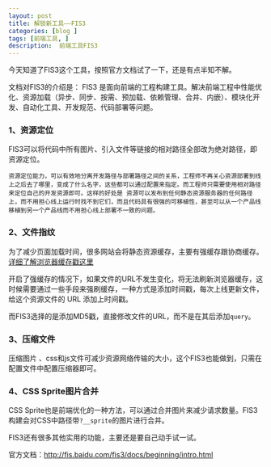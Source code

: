 ```yaml
---
layout: post
title: 解锁新工具——FIS3
categories: [blog ]
tags: [前端工具, ]
description:  前端工具FIS3
---
```


今天知道了FIS3这个工具，按照官方文档试了一下，还是有点半知不解。

文档对FIS3的介绍是：
    FIS3 是面向前端的工程构建工具。解决前端工程中性能优化、资源加载（异步、同步、按需、预加载、依赖管理、合并、内嵌）、模块化开发、自动化工具、开发规范、代码部署等问题。

### 1、资源定位

FIS3可以将代码中所有图片、引入文件等链接的相对路径全部改为绝对路径，即资源定位。

    资源定位能力，可以有效地分离开发路径与部署路径之间的关系，工程师不再关心资源部署到线上之后去了哪里，变成了什么名字，这些都可以通过配置来指定。而工程师只需要使用相对路径来定位自己的开发资源即可。这样的好处是 资源可以发布到任何静态资源服务器的任何路径上，而不用担心线上运行时找不到它们，而且代码具有很强的可移植性，甚至可以从一个产品线移植到另一个产品线而不用担心线上部署不一致的问题。

### 2、文件指纹

为了减少页面加载时间，很多网站会将静态资源缓存，主要有强缓存跟协商缓存。[详细了解浏览器缓存戳这里](http://www.cnblogs.com/lyzg/p/5125934.html)

开启了强缓存的情况下，如果文件的URL不发生变化，将无法刷新浏览器缓存，这时候需要通过一些手段来强刷缓存，一种方式是添加时间戳，每次上线更新文件，给这个资源文件的 URL 添加上时间戳。

而FIS3选择的是添加MD5戳，直接修改文件的URL，而不是在其后添加```query```。


### 3、压缩文件

压缩图片 、css和js文件可减少资源网络传输的大小，这个FIS3也能做到，只需在配置文件中配置压缩器即可。

### 4、CSS Sprite图片合并

CSS Sprite也是前端优化的一种方法，可以通过合并图片来减少请求数量。FIS3构建会对CSS中路径带```?__sprite```的图片进行合并。

FIS3还有很多其他实用的功能，主要还是要自己动手试一试。

官方文档：<http://fis.baidu.com/fis3/docs/beginning/intro.html>
